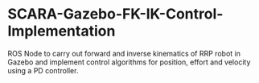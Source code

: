 # SCARA-Gazebo-FK-IK-Control-Implementation

ROS Node to carry out forward and inverse kinematics of RRP robot in Gazebo and implement control algorithms for position, effort and velocity using a PD controller. 